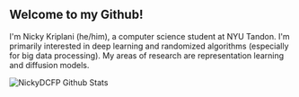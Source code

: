 ## Welcome to my Github!

I'm Nicky Kriplani (he/him), a computer science student at NYU Tandon. I'm primarily interested in deep learning and randomized algorithms (especially for big data processing). My areas of research are representation learning and diffusion models.

![NickyDCFP Github Stats](https://github-readme-stats.vercel.app/api?username=nickydcfp&show_icons=true&theme=tokyonight)
